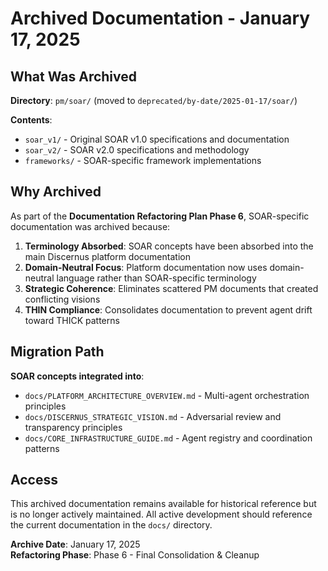 # Archived Documentation - January 17, 2025

## What Was Archived

**Directory**: `pm/soar/` (moved to `deprecated/by-date/2025-01-17/soar/`)

**Contents**:
- `soar_v1/` - Original SOAR v1.0 specifications and documentation
- `soar_v2/` - SOAR v2.0 specifications and methodology
- `frameworks/` - SOAR-specific framework implementations

## Why Archived

As part of the **Documentation Refactoring Plan Phase 6**, SOAR-specific documentation was archived because:

1. **Terminology Absorbed**: SOAR concepts have been absorbed into the main Discernus platform documentation
2. **Domain-Neutral Focus**: Platform documentation now uses domain-neutral language rather than SOAR-specific terminology  
3. **Strategic Coherence**: Eliminates scattered PM documents that created conflicting visions
4. **THIN Compliance**: Consolidates documentation to prevent agent drift toward THICK patterns

## Migration Path

**SOAR concepts integrated into**:
- `docs/PLATFORM_ARCHITECTURE_OVERVIEW.md` - Multi-agent orchestration principles
- `docs/DISCERNUS_STRATEGIC_VISION.md` - Adversarial review and transparency principles
- `docs/CORE_INFRASTRUCTURE_GUIDE.md` - Agent registry and coordination patterns

## Access

This archived documentation remains available for historical reference but is no longer actively maintained. All active development should reference the current documentation in the `docs/` directory.

**Archive Date**: January 17, 2025  
**Refactoring Phase**: Phase 6 - Final Consolidation & Cleanup 